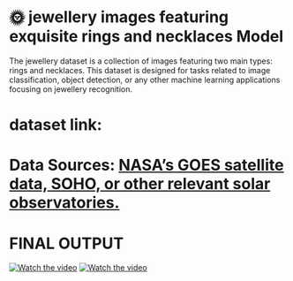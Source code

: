 # 🌞  jewellery images featuring exquisite rings and necklaces Model

The jewellery dataset is a collection of images featuring two main types: rings and necklaces. This dataset is designed for tasks related to image classification, object detection, or any other machine learning applications focusing on jewellery recognition.

# dataset link:
# Data Sources: [NASA’s GOES satellite data, SOHO, or other relevant solar observatories.](https://www.kaggle.com/datasets/sapnilpatel/tanishq-jewellery-dataset)

# FINAL OUTPUT
[![Watch the video](https://img.youtube.com/vi/YOUR_VIDEO_ID/0.jpg)](https://www.youtube.com/watch?v=YOUR_VIDEO_ID)
[![Watch the video](https://img.youtube.com/vi/YOUR_VIDEO_ID/0.jpg)](https://www.youtube.com/watch?v=YOUR_VIDEO_ID)

